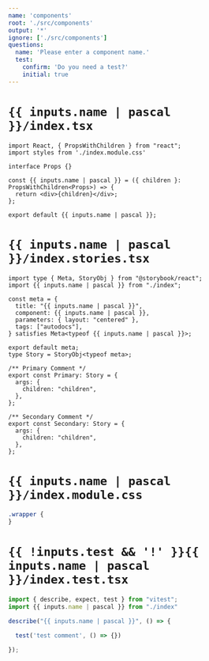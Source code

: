 ```yaml
---
name: 'components'
root: './src/components'
output: '*'
ignore: ['./src/components']
questions:
  name: 'Please enter a component name.'
  test:
    confirm: 'Do you need a test?'
    initial: true
---
```


# `{{ inputs.name | pascal }}/index.tsx`

```tsx
import React, { PropsWithChildren } from "react";
import styles from './index.module.css'

interface Props {}

const {{ inputs.name | pascal }} = ({ children }: PropsWithChildren<Props>) => {
  return <div>{children}</div>;
};

export default {{ inputs.name | pascal }};
```

# `{{ inputs.name | pascal }}/index.stories.tsx`

```tsx
import type { Meta, StoryObj } from "@storybook/react";
import {{ inputs.name | pascal }} from "./index";

const meta = {
  title: "{{ inputs.name | pascal }}",
  component: {{ inputs.name | pascal }},
  parameters: { layout: "centered" },
  tags: ["autodocs"],
} satisfies Meta<typeof {{ inputs.name | pascal }}>;

export default meta;
type Story = StoryObj<typeof meta>;

/** Primary Comment */
export const Primary: Story = {
  args: {
    children: "children",
  },
};

/** Secondary Comment */
export const Secondary: Story = {
  args: {
    children: "children",
  },
};
```

# `{{ inputs.name | pascal }}/index.module.css`

```css
.wrapper {
}
```

# `{{ !inputs.test && '!' }}{{ inputs.name | pascal }}/index.test.tsx`

```ts
import { describe, expect, test } from "vitest";
import {{ inputs.name | pascal }} from "./index"

describe("{{ inputs.name | pascal }}", () => {

  test('test comment', () => {})

});
```
